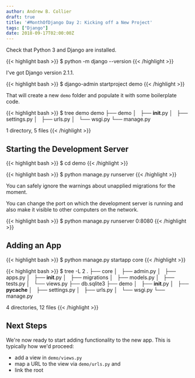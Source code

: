 ```yaml
---
author: Andrew B. Collier
draft: true
title: '#MonthOfDjango Day 2: Kicking off a New Project'
tags: ["Django"]
date: 2018-09-17T02:00:00Z
---
```


<!-- https://docs.djangoproject.com/en/2.1/intro/tutorial01/ -->

Check that Python 3 and Django are installed.

{{< highlight bash >}}
$ python -m django --version
{{< /highlight >}}

I've got Django version 2.1.1.

{{< highlight bash >}}
$ django-admin startproject demo
{{< /highlight >}}

That will create a new `demo` folder and populate it with some boilerplate code.

{{< highlight bash >}}
$ tree demo
demo
├── demo
│   ├── __init__.py
│   ├── settings.py
│   ├── urls.py
│   └── wsgi.py
└── manage.py

1 directory, 5 files
{{< /highlight >}}

## Starting the Development Server

{{< highlight bash >}}
$ cd demo
{{< /highlight >}}

{{< highlight bash >}}
$ python manage.py runserver
{{< /highlight >}}

You can safely ignore the warnings about unapplied migrations for the moment.

You can change the port on which the development server is running and also make it visible to other computers on the network.

{{< highlight bash >}}
$ python manage.py runserver 0:8080
{{< /highlight >}}

## Adding an App

{{< highlight bash >}}
$ python manage.py startapp core
{{< /highlight >}}

{{< highlight bash >}}
$ tree -L 2
.
├── core
│   ├── admin.py
│   ├── apps.py
│   ├── __init__.py
│   ├── migrations
│   ├── models.py
│   ├── tests.py
│   └── views.py
├── db.sqlite3
├── demo
│   ├── __init__.py
│   ├── __pycache__
│   ├── settings.py
│   ├── urls.py
│   └── wsgi.py
└── manage.py

4 directories, 12 files
{{< /highlight >}}

## Next Steps

We're now ready to start adding functionality to the new app. This is typically how we'd proceed:

- add a view in `demo/views.py`
- map a URL to the view via `demo/urls.py` and
- link the root 
